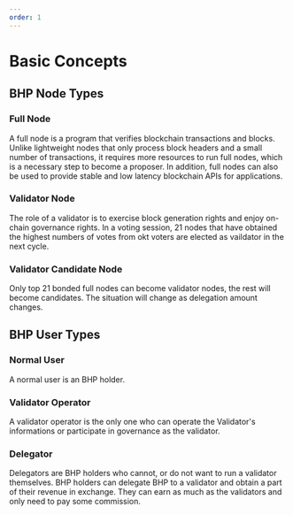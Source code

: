 ```yaml
---
order: 1
---
```


# Basic Concepts

## BHP Node Types

### Full Node
A full node is a program that verifies blockchain transactions and blocks. Unlike lightweight nodes that only process block headers and a small number of transactions, it requires more resources to run full nodes, which is a necessary step to become a proposer. In addition, full nodes can also be used to provide stable and low latency blockchain APIs for applications.

### Validator Node
The role of a validator is to exercise block generation rights and enjoy on-chain governance rights. In a voting session, 21 nodes that have obtained the highest numbers of votes from okt voters are elected as vaildator in the next cycle.

### Validator Candidate Node
Only top 21 bonded full nodes can become validator nodes, the rest will become candidates. The situation will change as delegation amount changes.

## BHP User Types

### Normal User

A normal user is an BHP holder.

### Validator Operator
A validator operator is the only one who can operate the Validator's informations or participate in governance as the validator.

### Delegator

Delegators are BHP holders who cannot, or do not want to run a validator themselves. BHP holders can delegate BHP to a validator and obtain a part of their revenue in exchange. They can earn as much as the validators and only need to pay some commission.


